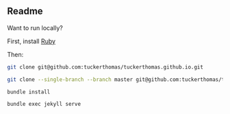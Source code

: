 ## Readme

Want to run locally?

First, install [Ruby](https://rubyinstaller.org/)

Then:
```bash
git clone git@github.com:tuckerthomas/tuckerthomas.github.io.git
```
```bash
git clone --single-branch --branch master git@github.com:tuckerthomas/tuckerthomas.github.io.git _site
```
```bash
bundle install
```
```bash
bundle exec jekyll serve
```
